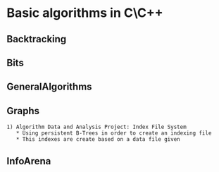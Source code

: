 # Basic algorithms in C\C++


## Backtracking
## Bits
## GeneralAlgorithms
## Graphs

```
1) Algorithm Data and Analysis Project: Index File System 
   * Using persistent B-Trees in order to create an indexing file
   * This indexes are create based on a data file given
```

## InfoArena
